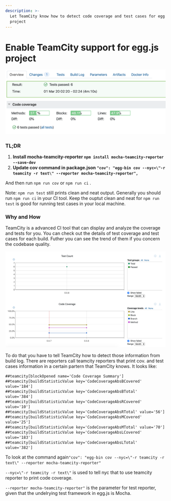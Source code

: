 ```yaml
---
description: >-
  Let TeamCity know how to detect code coverage and test cases for egg.js
  project
---
```


# Enable TeamCity support for egg.js project

![](.gitbook/assets/image%20%281%29.png)

### **TL;DR**

1. **Install mocha-teamcity-reporter `npm install mocha-teamcity-reporter --save-dev`**
2. **Update cov command in package.json `"cov": "egg-bin cov --nyc=\"-r teamcity -r text\" --reporter mocha-teamcity-reporter",`**

And then run `npm run cov` or `npm run ci` .

Note: `npm run test` still prints clean and neat output. Generally you should run `npm run ci` in your CI tool. Keep the ouptut clean and neat for `npm run test` is good for running test cases in your local machine.

### Why and How

TeamCity is a advanced CI tool that can display and analyze the coverage and tests for you. You can check out the details of test coverage and test cases for each build. Futher you can see the trend of them if you concern the codebase quality.

 

![](.gitbook/assets/image%20%288%29.png)

To do that you have to tell TeamCity how to detect those information from build log. There are reporters call teamcity reporters that print cov. and test cases information in a certain partern that TeamCity knows. It looks like:

```text
##teamcity[blockOpened name='Code Coverage Summary']
##teamcity[buildStatisticValue key='CodeCoverageAbsBCovered' value='184']
##teamcity[buildStatisticValue key='CodeCoverageAbsBTotal' value='384']
##teamcity[buildStatisticValue key='CodeCoverageAbsRCovered' value='10']
##teamcity[buildStatisticValue key='CodeCoverageAbsRTotal' value='56']
##teamcity[buildStatisticValue key='CodeCoverageAbsMCovered' value='25']
##teamcity[buildStatisticValue key='CodeCoverageAbsMTotal' value='70']
##teamcity[buildStatisticValue key='CodeCoverageAbsLCovered' value='183']
##teamcity[buildStatisticValue key='CodeCoverageAbsLTotal' value='382']
```

To look at the command again`"cov": "egg-bin cov --nyc=\"-r teamcity -r text\" --reporter mocha-teamcity-reporter"`

`--nyc=\"-r teamcity -r text\"` is used to tell nyc that to use teamcity reporter to print code coverage.

`--reporter mocha-teamcity-reporter"` is the parameter for test  reporter, given that the undelrying test framework in egg.js is Mocha.


